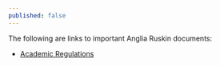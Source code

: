 ```yaml
---
published: false
---
```

The following are links to important Anglia Ruskin documents:

<ul>
<li><a href="http://web.anglia.ac.uk/anet/academic/public/academic_regs.pdf">Academic Regulations</a></li>
    </ul>
